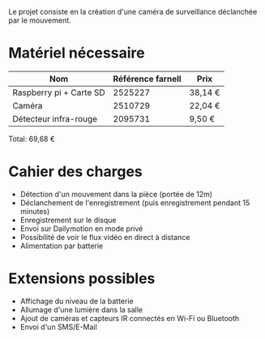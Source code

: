 Le projet consiste en la création d'une caméra de surveillance déclanchée par le mouvement.

# Matériel nécessaire
|        Nom            |Référence farnell|  Prix |
|-----------------------|-----------------|-------|
|Raspberry pi + Carte SD|     2525227     |38,14 €|
|         Caméra        |     2510729     |22,04 €|
| Détecteur infra-rouge |     2095731     | 9,50 €|

Total: 69,68 €

# Cahier des charges
* Détection d'un mouvement dans la pièce (portée de 12m)
* Déclanchement de l'enregistrement (puis enregistrement pendant 15 minutes)
* Enregistrement sur le disque
* Envoi sur Dailymotion en mode privé
* Possibilité de voir le flux vidéo en direct à distance
* Alimentation par batterie

# Extensions possibles
* Affichage du niveau de la batterie
* Allumage d'une lumière dans la salle
* Ajout de caméras et capteurs IR connectés en Wi-Fi ou Bluetooth
* Envoi d'un SMS/E-Mail
